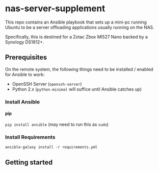 # nas-server-supplement

This repo contains an Ansible playbook that sets up a mini-pc running Ubuntu to be a server offloading applications usually running on the NAS.

Specifically, this is destined for a Zotac Zbox MI527 Nano backed by a Synology DS1812+.

## Prerequisites

On the remote system, the following things need to be installed / enabled for Ansible to work:

* OpenSSH Server (`openssh-server`)
* Python 2.x (`python-minimal` will suffice until Ansible catches up)

### Install Ansible

#### pip

`pip install ansible` (may need to run this as `sudo`)

### Install Requirements

`ansible-galaxy install -r requirements.yml`

## Getting started
